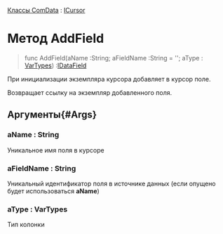 ﻿---
Keywords: AddField
Link: .ICursor.@AddField
---

[Классы ComData](topic:.Custom.ComData.Default) : [ICursor](Default)

# Метод AddField

> func AddField(aName :String; aFieldName :String = ''; aType : [VarTypes](topic:kernel.Программирование.Классы.System.Прочие.ТипыДанныхVarTypes)) :[IDataField](..\IDataField)

При инициализации экземпляра курсора добавляет в курсор поле.

Возвращает ссылку на экземпляр добавленного поля.

## Аргументы{#Args}

### aName : String

Уникальное имя поля в курсоре

### aFieldName : String

Уникальный идентификатор поля в источнике данных (если опущено будет использоваться <b>aName</b>)

### aType : VarTypes

Тип колонки

